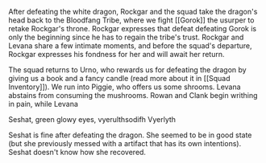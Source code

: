 
After defeating the white dragon, Rockgar and the squad take the dragon's head back to the Bloodfang Tribe, where we fight [[Gorok]] the usurper to retake Rockgar's throne. Rockgar expresses that defeat defeating Gorok is only the beginning since he has to regain the tribe's trust. Rockgar and Levana share a few intimate moments, and before the squad's departure, Rockgar expresses his fondness for her and will await her return. 

The squad returns to Urno, who rewards us for defeating the dragon by giving us a book and a fancy candle (read more about it in [[Squad Inventory]]). We run into Piggie, who offers us some shrooms. Levana abstains from consuming the mushrooms. Rowan and Clank begin writhing in pain, while Levana 


Seshat, green glowy eyes, vyerulthsodifh Vyerlyth





Seshat is fine after defeating the dragon. She seemed to be in good state (but she previously messed with a artifact that has its own intentions). Seshat doesn't know how she recovered. 


